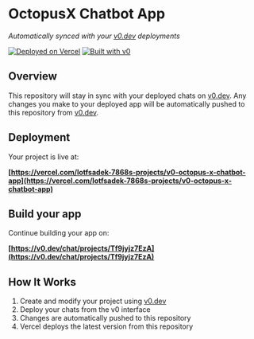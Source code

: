 # OctopusX Chatbot App

*Automatically synced with your [v0.dev](https://v0.dev) deployments*

[![Deployed on Vercel](https://img.shields.io/badge/Deployed%20on-Vercel-black?style=for-the-badge&logo=vercel)](https://vercel.com/lotfsadek-7868s-projects/v0-octopus-x-chatbot-app)
[![Built with v0](https://img.shields.io/badge/Built%20with-v0.dev-black?style=for-the-badge)](https://v0.dev/chat/projects/Tf9jyjz7EzA)

## Overview

This repository will stay in sync with your deployed chats on [v0.dev](https://v0.dev).
Any changes you make to your deployed app will be automatically pushed to this repository from [v0.dev](https://v0.dev).

## Deployment

Your project is live at:

**[https://vercel.com/lotfsadek-7868s-projects/v0-octopus-x-chatbot-app](https://vercel.com/lotfsadek-7868s-projects/v0-octopus-x-chatbot-app)**

## Build your app

Continue building your app on:

**[https://v0.dev/chat/projects/Tf9jyjz7EzA](https://v0.dev/chat/projects/Tf9jyjz7EzA)**

## How It Works

1. Create and modify your project using [v0.dev](https://v0.dev)
2. Deploy your chats from the v0 interface
3. Changes are automatically pushed to this repository
4. Vercel deploys the latest version from this repository
